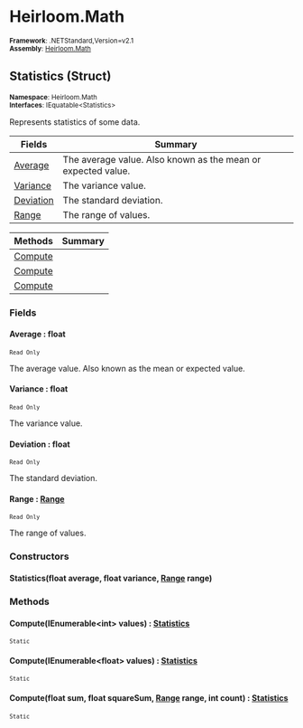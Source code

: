# Heirloom.Math

<small>**Framework**: .NETStandard,Version=v2.1</small>  
<small>**Assembly**: [Heirloom.Math](../Heirloom.Math/Heirloom.Math.md)</small>  

## Statistics (Struct)
<small>**Namespace**: Heirloom.Math</sub></small>  
<small>**Interfaces**: IEquatable\<Statistics></small>  

Represents statistics of some data.

| Fields                   | Summary                                                      |
|--------------------------|--------------------------------------------------------------|
| [Average](#AVE2099683)   | The average value. Also known as the mean or expected value. |
| [Variance](#VAR7547CE81) | The variance value.                                          |
| [Deviation](#DEVB36CB)   | The standard deviation.                                      |
| [Range](#RAN67C3808B)    | The range of values.                                         |

| Methods                 | Summary |
|-------------------------|---------|
| [Compute](#COM4784E1C3) |         |
| [Compute](#COM6B725764) |         |
| [Compute](#COM52793202) |         |

### Fields

#### <a name="AVE2099683"></a>Average : float
<small>`Read Only`</small>

The average value. Also known as the mean or expected value.

#### <a name="VAR7547CE81"></a>Variance : float
<small>`Read Only`</small>

The variance value.

#### <a name="DEVB36CB"></a>Deviation : float
<small>`Read Only`</small>

The standard deviation.

#### <a name="RAN67C3808B"></a>Range : [Range](Heirloom.Math.Range.md)
<small>`Read Only`</small>

The range of values.

### Constructors

#### Statistics(float average, float variance, [Range](Heirloom.Math.Range.md) range)

### Methods

#### <a name="COM4784E1C3"></a>Compute(IEnumerable\<int> values) : [Statistics](Heirloom.Math.Statistics.md)
<small>`Static`</small>


#### <a name="COM6B725764"></a>Compute(IEnumerable\<float> values) : [Statistics](Heirloom.Math.Statistics.md)
<small>`Static`</small>


#### <a name="COM52793202"></a>Compute(float sum, float squareSum, [Range](Heirloom.Math.Range.md) range, int count) : [Statistics](Heirloom.Math.Statistics.md)
<small>`Static`</small>


